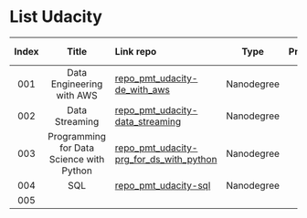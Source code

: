 # List Udacity

| Index |                  Title                   | Link repo                                                                                                        |    Type    | Projects | Updated at |
|:-----:|:----------------------------------------:|:-----------------------------------------------------------------------------------------------------------------|:----------:|:--------:|:----------:|
|  001  |        Data Engineering with AWS         | [repo_pmt_udacity-de_with_aws](https://github.com/tripham208/repo_pmt_udacity-de_with_aws)                       | Nanodegree |    3     |    n/a     |
|  002  |              Data Streaming              | [repo_pmt_udacity-data_streaming](https://github.com/tripham208/repo_pmt_udacity-data_streaming)                 | Nanodegree |    2     |    n/a     |
|  003  | Programming for Data Science with Python | [repo_pmt_udacity-prg_for_ds_with_python](https://github.com/tripham208/repo_pmt_udacity-prg_for_ds_with_python) | Nanodegree |    2     |    n/a     |
|  004  |                   SQL                    | [repo_pmt_udacity-sql](https://github.com/tripham208/repo_pmt_udacity-sql)                                       | Nanodegree |    2     |    n/a     |
|  005  |                                          |                                                                                                                  |            |          |    n/a     |
